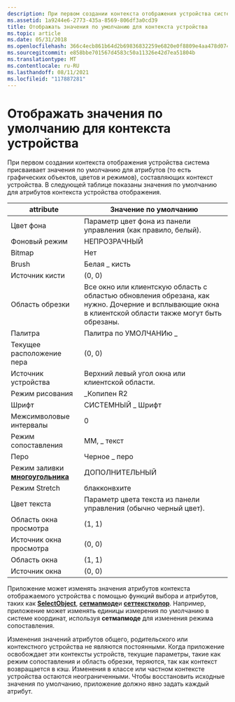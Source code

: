 ```yaml
---
description: При первом создании контекста отображения устройства система присваивает значения по умолчанию для атрибутов (то есть графических объектов, цветов и режимов), составляющих контекст устройства.
ms.assetid: 1a9244e6-2773-435a-8569-806df3a0cd39
title: Отображать значения по умолчанию для контекста устройства
ms.topic: article
ms.date: 05/31/2018
ms.openlocfilehash: 366c4ecb861b64d2b69836832259e6820e0f8809e4aa478d074220d133ccec55
ms.sourcegitcommit: e858bbe701567d4583c50a11326e42d7ea51804b
ms.translationtype: MT
ms.contentlocale: ru-RU
ms.lasthandoff: 08/11/2021
ms.locfileid: "117887281"
---
```

# <a name="display-device-context-defaults"></a>Отображать значения по умолчанию для контекста устройства

При первом создании контекста отображения устройства система присваивает значения по умолчанию для атрибутов (то есть графических объектов, цветов и режимов), составляющих контекст устройства. В следующей таблице показаны значения по умолчанию для атрибутов контекста устройства отображения.



| attribute                             | Значение по умолчанию                                                                                                                                 |
|---------------------------------------|-----------------------------------------------------------------------------------------------------------------------------------------------|
| Цвет фона                      | Параметр цвет фона из панели управления (как правило, белый).                                                                               |
| Фоновый режим                       | НЕПРОЗРАЧНЫЙ                                                                                                                                        |
| Bitmap                                | Нет                                                                                                                                          |
| Brush                                 | Белая \_ кисть                                                                                                                                  |
| Источник кисти                          | (0, 0)                                                                                                                                         |
| Область обрезки                       | Все окно или клиентскую область с областью обновления обрезана, как нужно. Дочерние и всплывающие окна в клиентской области также могут быть обрезаны. |
| Палитра                               | Палитра по УМОЛЧАНИю \_                                                                                                                              |
| Текущее расположение пера                  | (0, 0)                                                                                                                                         |
| Источник устройства                         | Верхний левый угол окна или клиентской области.                                                                                           |
| Режим рисования                          | \_Копипен R2                                                                                                                                   |
| Шрифт                                  | СИСТЕМНЫЙ \_ Шрифт                                                                                                                                  |
| Межсимволовые интервалы                | 0                                                                                                                                             |
| Режим сопоставления                          | ММ, \_ текст                                                                                                                                      |
| Перо                                   | Черное \_ перо                                                                                                                                    |
| Режим заливки [**многоугольника**](/windows/desktop/api/Wingdi/nf-wingdi-polygon) | ДОПОЛНИТЕЛЬНЫЙ                                                                                                                                     |
| Режим Stretch                          | блакконвхите                                                                                                                                  |
| Цвет текста                            | Параметр цвета текста из панели управления (обычно черный цвет).                                                                                     |
| Область окна просмотра                       | (1, 1)                                                                                                                                         |
| Источник окна просмотра                       | (0, 0)                                                                                                                                         |
| Область окна                         | (1, 1)                                                                                                                                         |
| Источник окна                         | (0, 0)                                                                                                                                         |



 

Приложение может изменять значения атрибутов контекста отображаемого устройства с помощью функций выбора и атрибутов, таких как [**SelectObject**](/windows/desktop/api/Wingdi/nf-wingdi-selectobject), [**сетмапмоде**](/windows/desktop/api/Wingdi/nf-wingdi-setmapmode)и [**сеттекстколор**](/windows/desktop/api/Wingdi/nf-wingdi-settextcolor). Например, приложение может изменять единицы измерения по умолчанию в системе координат, используя **сетмапмоде** для изменения режима сопоставления.

Изменения значений атрибутов общего, родительского или контекстного устройства не являются постоянными. Когда приложение освобождает эти контексты устройств, текущие параметры, такие как режим сопоставления и область обрезки, теряются, так как контекст возвращается в кэш. Изменения в классе или частном контексте устройства остаются неограниченными. Чтобы восстановить исходные значения по умолчанию, приложение должно явно задать каждый атрибут.

 

 



